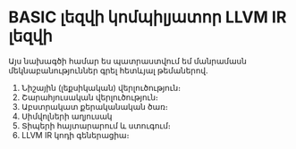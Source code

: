 BASIC լեզվի կոմպիլյատոր LLVM IR լեզվի
=======================================

Այս նախագծի համար ես պատրաստվում եմ մանրամասն մեկնաբանություններ գրել հետևյալ թեմաներով․

1. Նիշային (լեքսիկական) վերլուծություն։
2. Շարահյուսական վերլուծություն։
3. Աբստրակատ քերականական ծառ։
4. Սիմվոլների աղյուսակ
5. Տիպերի հայտարարում և ստուգում։
6. LLVM IR կոդի գեներացիա։

